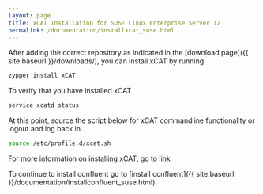```yaml
---
layout: page
title: xCAT Installation for SUSE Linux Enterprise Server 12
permalink: /documentation/installxcat_suse.html
---
```


After adding the correct repository as indicated in the [download page]({{ site.baseurl }}/downloads/), you can install xCAT by running:
```sh
zypper install xCAT
```
To verify that you have installed xCAT
```sh
service xcatd status
```
At this point, source the script below for xCAT commandline functionality or logout and log back in. 
```sh 
source /etc/profile.d/xcat.sh
```
For more information on installing xCAT, go to [link](http://xcat-docs.readthedocs.io/en/stable/guides/install-guides/index.html "xCAT Install Guide")

To continue to install confluent go to [install confluent]({{ site.baseurl }}/documentation/installconfluent_suse.html)



